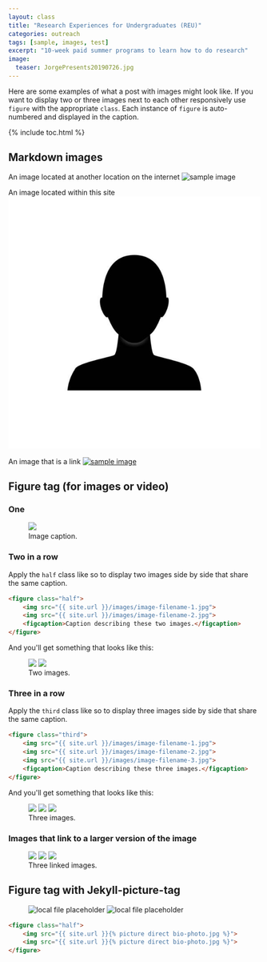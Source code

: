 ```yaml
---
layout: class
title: "Research Experiences for Undergraduates (REU)"
categories: outreach
tags: [sample, images, test]
excerpt: "10-week paid summer programs to learn how to do research"
image:
  teaser: JorgePresents20190726.jpg
---
```




Here are some examples of what a post with images might look like. If you want to display two or three images next to each other responsively use `figure` with the appropriate `class`. Each instance of `figure` is auto-numbered and displayed in the caption.

{% include toc.html %}

## Markdown images

An image located at another location on the internet
![sample image](https://placehold.it/900x450.gif "placeholder")

An image located within this site
![sample image 2](/images/bio-photo.jpg "local file placeholder")

An image that is a link
[![sample image](https://placehold.it/900x450.gif)](https://placehold.it "A simple image placeholder service.")

## Figure tag (for images or video)

### One

<figure>
	<a href="https://placehold.it/900x450.gif"><img src="https://placehold.it/900x450.gif"></a>
	<figcaption>Image caption.</figcaption>
</figure>

### Two in a row

Apply the `half` class like so to display two images side by side that share the same caption.

```html
<figure class="half">
	<img src="{{ site.url }}/images/image-filename-1.jpg">
	<img src="{{ site.url }}/images/image-filename-2.jpg">
	<figcaption>Caption describing these two images.</figcaption>
</figure>
```

And you'll get something that looks like this:

<figure class="half">
	<a href="https://placehold.it/1200x600.gif"><img src="https://placehold.it/900x450.gif"></a>
	<a href="https://placehold.it/1200x600.gif"><img src="https://placehold.it/900x450.gif"></a>
	<figcaption>Two images.</figcaption>
</figure>

### Three in a row

Apply the `third` class like so to display three images side by side that share the same caption.

```html
<figure class="third">
	<img src="{{ site.url }}/images/image-filename-1.jpg">
	<img src="{{ site.url }}/images/image-filename-2.jpg">
	<img src="{{ site.url }}/images/image-filename-3.jpg">
	<figcaption>Caption describing these three images.</figcaption>
</figure>
```

And you'll get something that looks like this:

<figure class="third">
	<img src="https://placehold.it/900x450.gif">
	<img src="https://placehold.it/900x450.gif">
	<img src="https://placehold.it/900x450.gif">
	<figcaption>Three images.</figcaption>
</figure>


### Images that link to a larger version of the image

<figure class="third">
	<a href="https://placehold.it/1200x600.gif"><img src="https://placehold.it/900x450.gif"></a>
	<a href="https://placehold.it/1200x600.gif"><img src="https://placehold.it/900x450.gif"></a>
	<a href="https://placehold.it/1200x600.gif"><img src="https://placehold.it/900x450.gif"></a>
	<figcaption>Three linked images.</figcaption>
</figure>


## Figure tag with Jekyll-picture-tag


<figure class="half">
  <img
    src="{% picture direct bio-photo.jpg %}"
    alt="local file placeholder">
  <img
    src="{% picture direct bio-photo.jpg %}"
    alt="local file placeholder">
</figure>


```html
<figure class="half">
	<img src="{{ site.url }}{% picture direct bio-photo.jpg %}">
	<img src="{{ site.url }}{% picture direct bio-photo.jpg %}">
</figure>
```

